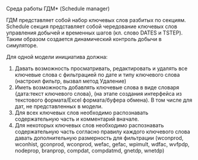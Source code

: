 Среда работы ГДМ* (Schedule manager)

ГДМ представляет собой набор ключевых слов разбитых по секциям. 
Schedule секция представляет собой чередование ключевых слов управления добычей и временных шагов (кл. слово DATES и TSTEP). Таким образом создается динамический контроль добычи в симуляторе. 

Для одной модели инициатива должна:
1. Давать возможность просматривать, редактировать и удалять все ключевые слова с фильтрацией по дате и типу ключевого слова (настроил фильтр, вызвал метод Удаление)
2. Иметь возможность добавлять ключевые слова в виде словаря {дата:текст ключевого слова}, (на этапе создания интерфейса из текстового формата/Excel формата/буфера обмена). В том числе для дат, не представленных в модели.
3. Для всех ключевых слов необходимо распознавать содержательную часть и комментарий вначале.
4. Для некоторых ключевых слов необходимо распознавать содержательную часть согласно правилу каждого ключевого слова давать дополнительную размерность для фильтрации (wconprod, wconhist, gconprod, wconprod, wefac, gefac, wpimult, wdfac, wvfpdp, nodeprop, branprop, compdat, compdatmd, gnetdp, wnetdp)